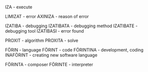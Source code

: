IZA - execute

LIMIZAT - error
AXINIZA - reason of error

IZATIBA - debugging
IZATIBATA - debugging method
IZATIBATE - debugging tool
IZATIBASI - error found

PROXIT - algorithm
PROXITA - solve

FÖRIN - language
FÖRINT - code
FÖRINTINA - development, coding
INAFÖRINT - creating new software language

FÖRINTA - composer
FÖRINTE - interpreter

